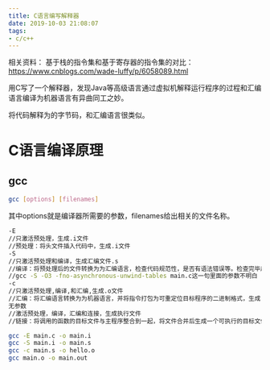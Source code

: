 ```yaml
---
title: C语言编写解释器
date: 2019-10-03 21:08:07
tags: 
- c/c++
---
```


相关资料：
基于栈的指令集和基于寄存器的指令集的对比：
https://www.cnblogs.com/wade-luffy/p/6058089.html

用C写了一个解释器，发现Java等高级语言通过虚拟机解释运行程序的过程和汇编语言编译为机器语言有异曲同工之妙。

将代码解释为的字节码，和汇编语言很类似。

# C语言编译原理

## gcc
```bash
gcc [options] [filenames]
```
其中options就是编译器所需要的参数，filenames给出相关的文件名称。

```bash
-E
//只激活预处理，生成.i文件
//预处理：将头文件插入代码中，生成.i文件
-S
//只激活预处理和编译，生成汇编文件.s
//编译：将预处理后的文件转换为为汇编语言，检查代码规范性，是否有语法错误等。检查完毕后，将代码翻译为汇编语言，生成.s文件。
//gcc -S -O3 -fno-asynchronous-unwind-tables main.c这一句里面的参数不明白
-c
//只激活预处理,编译,和汇编,生成.o文件
//汇编：将汇编语言转换为为机器语言，并将指令打包为可重定位目标程序的二进制格式，生成.o文件
无参数
//激活预处理，编译，汇编和连接，生成执行文件
//链接：将调用的函数的目标文件与主程序整合到一起，将文件合并后生成一个可执行的目标文件

gcc -E main.c -o main.i
gcc -S main.i -o main.s
gcc -c main.s -o hello.o
gcc main.o -o main.out

```




